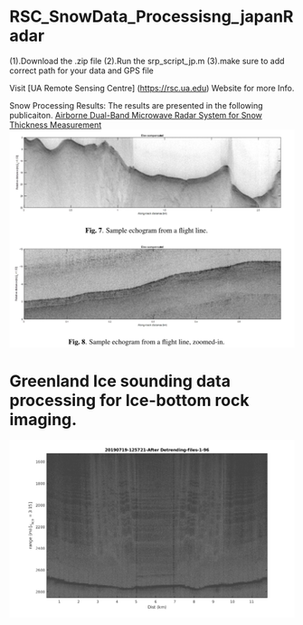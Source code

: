 # RSC_SnowData_Processisng_japanRadar
(1).Download the .zip file
(2).Run the srp_script_jp.m
(3).make sure to add correct path for your data and GPS file

Visit [UA Remote Sensing Centre] (https://rsc.ua.edu)
Website for more Info.

Snow Processing Results: 
The results are presented in the following publicaiton.
[Airborne Dual-Band Microwave Radar System for Snow Thickness Measurement](https://ieeexplore.ieee.org/stamp/stamp.jsp?tp=&arnumber=9323958)
![alt text](https://github.com/Mrahman17/RSC_SnowData_Processisng_japanRadar/blob/master/Capture.PNG)

# Greenland Ice sounding data processing for Ice-bottom rock imaging.
![alt text](https://github.com/Mrahman17/RSC_SnowData_Processisng_japanRadar/blob/master/Greenland%20Ice%20Image.png)
